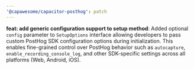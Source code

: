 ```yaml
---
'@capawesome/capacitor-posthog': patch
---
```


**feat: add generic configuration support to setup method**: Added optional `config` parameter to `SetupOptions` interface allowing developers to pass custom PostHog SDK configuration options during initialization. This enables fine-grained control over PostHog behavior such as `autocapture`, `enable_recording_console_log`, and other SDK-specific settings across all platforms (Web, Android, iOS).
